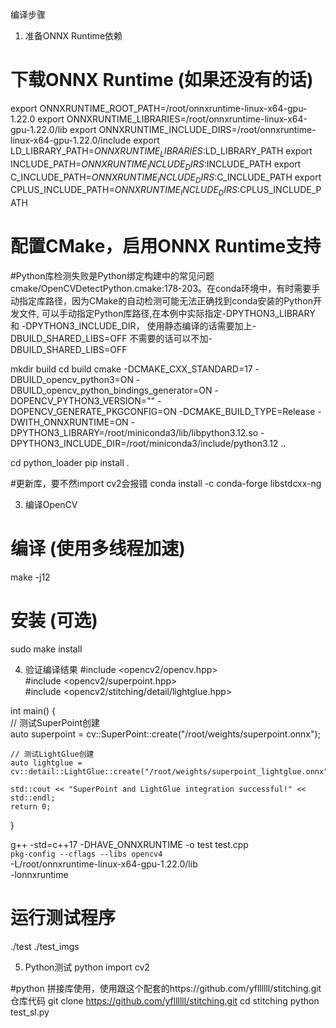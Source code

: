 编译步骤
1. 准备ONNX Runtime依赖
# 下载ONNX Runtime (如果还没有的话)  
export ONNXRUNTIME_ROOT_PATH=/root/onnxruntime-linux-x64-gpu-1.22.0
export ONNXRUNTIME_LIBRARIES=/root/onnxruntime-linux-x64-gpu-1.22.0/lib
export ONNXRUNTIME_INCLUDE_DIRS=/root/onnxruntime-linux-x64-gpu-1.22.0/include
export LD_LIBRARY_PATH=$ONNXRUNTIME_LIBRARIES:$LD_LIBRARY_PATH
export INCLUDE_PATH=$ONNXRUNTIME_INCLUDE_DIRS:$INCLUDE_PATH
export C_INCLUDE_PATH=$ONNXRUNTIME_INCLUDE_DIRS:$C_INCLUDE_PATH
export CPLUS_INCLUDE_PATH=$ONNXRUNTIME_INCLUDE_DIRS:$CPLUS_INCLUDE_PATH
  

# 配置CMake，启用ONNX Runtime支持  
#Python库检测失败是Python绑定构建中的常见问题 cmake/OpenCVDetectPython.cmake:178-203。在conda环境中，有时需要手动指定库路径，因为CMake的自动检测可能无法正确找到conda安装的Python开发文件, 可以手动指定Python库路径,在本例中实际指定-DPYTHON3_LIBRARY 和 -DPYTHON3_INCLUDE_DIR， 使用静态编译的话需要加上-DBUILD_SHARED_LIBS=OFF
不需要的话可以不加-DBUILD_SHARED_LIBS=OFF

mkdir build
cd build
cmake -DCMAKE_CXX_STANDARD=17 -DBUILD_opencv_python3=ON -DBUILD_opencv_python_bindings_generator=ON -DOPENCV_PYTHON3_VERSION="" -DOPENCV_GENERATE_PKGCONFIG=ON -DCMAKE_BUILD_TYPE=Release -DWITH_ONNXRUNTIME=ON -DPYTHON3_LIBRARY=/root/miniconda3/lib/libpython3.12.so -DPYTHON3_INCLUDE_DIR=/root/miniconda3/include/python3.12 ..

cd python_loader
pip install .

#更新库，要不然import cv2会报错
conda install -c conda-forge libstdcxx-ng

3. 编译OpenCV
# 编译 (使用多线程加速)  
make -j12
  
# 安装 (可选)  
sudo make install

4. 验证编译结果
#include <opencv2/opencv.hpp>  
#include <opencv2/superpoint.hpp>  
#include <opencv2/stitching/detail/lightglue.hpp>  
  
int main() {  
    // 测试SuperPoint创建  
    auto superpoint = cv::SuperPoint::create("/root/weights/superpoint.onnx");  
      
    // 测试LightGlue创建    
    auto lightglue = cv::detail::LightGlue::create("/root/weights/superpoint_lightglue.onnx");  
      
    std::cout << "SuperPoint and LightGlue integration successful!" << std::endl;  
    return 0;  
}

<!-- g++ -std=c++17 test.cpp -o test \
    `pkg-config --cflags --libs opencv4` \
    -L/root/onnxruntime-linux-x64-gpu-1.22.0/lib \
    -lonnxruntime -->


g++ -std=c++17 -DHAVE_ONNXRUNTIME -o test test.cpp \
    `pkg-config --cflags --libs opencv4` \
    -L/root/onnxruntime-linux-x64-gpu-1.22.0/lib \
    -lonnxruntime
# 运行测试程序
./test ./test_imgs

5. Python测试
python
import cv2


#python 拼接库使用，使用跟这个配套的https://github.com/yfllllll/stitching.git仓库代码
git clone https://github.com/yfllllll/stitching.git
cd stitching
python test_sl.py
